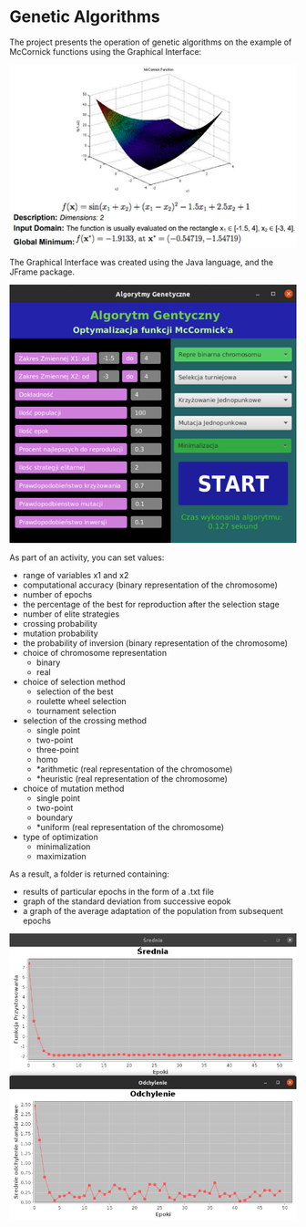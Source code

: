 # Genetic Algorithms

The project presents the operation of genetic algorithms on the example 
of McCornick functions using the Graphical Interface:

![Image description](img/1.png?raw=true)

The Graphical Interface was created using the Java language, and the JFrame package.

![Image description](img/2.png?raw=true)

As part of an activity, you can set values:
- range of variables x1 and x2
- computational accuracy (binary representation of the chromosome)
- number of epochs
- the percentage of the best for reproduction after the selection stage
- number of elite strategies
- crossing probability
- mutation probability
- the probability of inversion (binary representation of the chromosome)
- choice of chromosome representation
    - binary
    - real
- choice of selection method
    - selection of the best
    - roulette wheel selection
    - tournament selection
- selection of the crossing method
    - single point
    - two-point
    - three-point
    - homo
    - *arithmetic (real representation of the chromosome)
    - *heuristic (real representation of the chromosome)
- choice of mutation method
    - single point
    - two-point
    - boundary 
    - *uniform (real representation of the chromosome)
- type of optimization
    - minimalization
    - maximization

As a result, a folder is returned containing:
- results of particular epochs in the form of a .txt file
- graph of the standard deviation from successive eopok
- a graph of the average adaptation of the population from subsequent epochs

![Image description](img/3.png?raw=true)



